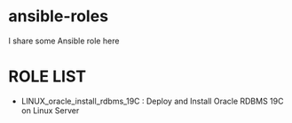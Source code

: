 # ansible-roles

I share some Ansible role here


# ROLE LIST
- LINUX_oracle_install_rdbms_19C : Deploy and Install Oracle RDBMS 19C on Linux Server

